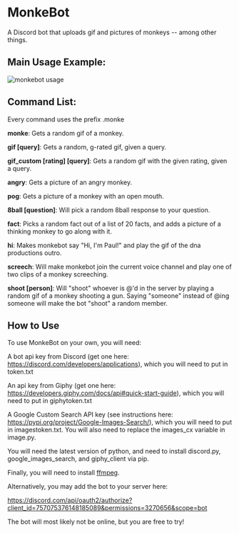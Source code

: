 # MonkeBot
A Discord bot that uploads gif and pictures of monkeys -- among other things.

## Main Usage Example:
![monkebot usage](https://i.imgur.com/CdBPr7U.png)

## Command List:
Every command uses the prefix .monke

**monke**: Gets a random gif of a monkey.

**gif \[query\]**: Gets a random, g-rated gif, given a query.

**gif_custom \[rating\] \[query\]**: Gets a random gif with the given rating, given a query.

**angry**: Gets a picture of an angry monkey.

**pog**: Gets a picture of a monkey with an open mouth.

**8ball \[question\]**: Will pick a random 8ball response to your question.

**fact**: Picks a random fact out of a list of 20 facts, and adds a picture of a thinking monkey to go along with it.

**hi**: Makes monkebot say "Hi, I'm Paul!" and play the gif of the dna productions outro.

**screech**: Will make monkebot join the current voice channel and play one of two clips of a monkey screeching.

**shoot \[person\]**: Will "shoot" whoever is @'d in the server by playing a random gif of a monkey shooting a gun. Saying "someone" instead of @ing someone will make the bot "shoot" a random member.

## How to Use
To use MonkeBot on your own, you will need:

A bot api key from Discord (get one here: https://discord.com/developers/applications), which you will need to put in token.txt

An api key from Giphy (get one here: https://developers.giphy.com/docs/api#quick-start-guide), which you will need to put in giphytoken.txt

A Google Custom Search API key (see instructions here: https://pypi.org/project/Google-Images-Search/), which you will need to put in imagestoken.txt. You will also need to replace the images_cx variable in image.py.

You will need the latest version of python, and need to install discord.py, google_images_search, and giphy_client via pip. 

Finally, you will need to install [ffmpeg](https://ffmpeg.org/).

Alternatively, you may add the bot to your server here:

https://discord.com/api/oauth2/authorize?client_id=757075376148185089&permissions=3270656&scope=bot

The bot will most likely not be online, but you are free to try!
